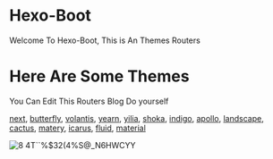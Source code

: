 # Hexo-Boot
Welcome To Hexo-Boot,  This is An Themes Routers

# Here Are Some Themes
You Can Edit This Routers Blog Do yourself 

[next](/Hexo-Boot-Demo-Pages/next),
[butterfly](/Hexo-Boot-Demo-Pages/butterfly),
[volantis](/Hexo-Boot-Demo-Pages/volantis),
[yearn](/Hexo-Boot-Demo-Pages/yearn),
[yilia](/Hexo-Boot-Demo-Pages/yilia),
[shoka](/Hexo-Boot-Demo-Pages/shoka),
[indigo](/Hexo-Boot-Demo-Pages/indigo),
[apollo](/Hexo-Boot-Demo-Pages/apollo),
[landscape](/Hexo-Boot-Demo-Pages/landscape),
[cactus](/Hexo-Boot-Demo-Pages/cactus),
[matery](/Hexo-Boot-Demo-Pages/matery),
[icarus](/Hexo-Boot-Demo-Pages/icarus),
[fluid](/Hexo-Boot-Demo-Pages/fluid),
[material](/Hexo-Boot-Demo-Pages/material)

![8 4T``%$32(4%S@_N6HWCYY](https://user-images.githubusercontent.com/42932982/181908270-3d219abb-f9fc-40aa-b88c-1d3e8df2bb37.png)
